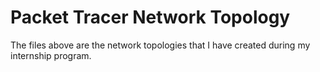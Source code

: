 # Packet Tracer Network Topology

The files above are the network topologies that I have created during my internship program.
